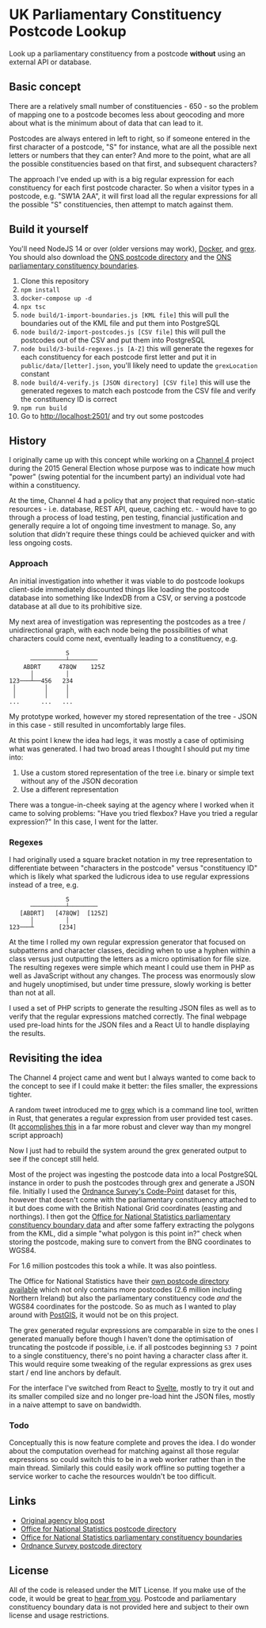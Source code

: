 # UK Parliamentary Constituency Postcode Lookup

Look up a parliamentary constituency from a postcode **without** using an external API or database.

## Basic concept

There are a relatively small number of constituencies - 650 - so the problem of mapping one to a postcode becomes less about geocoding and more about what is the minimum about of data that can lead to it.

Postcodes are always entered in left to right, so if someone entered in the first character of a postcode, "S" for instance, what are all the possible next letters or numbers that they can enter? And more to the point, what are all the possible constituencies based on that first, and subsequent characters?

The approach I've ended up with is a big regular expression for each constituency for each first postcode character. So when a visitor types in a postcode, e.g. "SW1A 2AA", it will first load all the regular expressions for all the possible "S" constituencies, then attempt to match against them.

## Build it yourself

You'll need NodeJS 14 or over (older versions may work), [Docker](https://www.docker.com/products/docker-desktop), and [grex](https://github.com/pemistahl/grex). You should also download the [ONS postcode directory](https://geoportal.statistics.gov.uk/datasets/ons-postcode-directory-february-2021) and the [ONS parliamentary constituency boundaries](https://geoportal.statistics.gov.uk/search?collection=Dataset&sort=name&tags=all(BDY_PCON)).

1. Clone this repository
2. `npm install`
3. `docker-compose up -d`
4. `npx tsc`
5. `node build/1-import-boundaries.js [KML file]` this will pull the boundaries out of the KML file and put them into PostgreSQL
6. `node build/2-import-postcodes.js [CSV file]` this will pull the postcodes out of the CSV and put them into PostgreSQL
7. `node build/3-build-regexes.js [A-Z]` this will generate the regexes for each constituency for each postcode first letter and put it in `public/data/[letter].json`, you'll likely need to update the `grexLocation` constant
8. `node build/4-verify.js [JSON directory] [CSV file]` this will use the generated regexes to match each postcode from the CSV file and verify the constituency ID is correct
8. `npm run build`
9. Go to [http://localhost:2501/](localhost:2501) and try out some postcodes

## History

I originally came up with this concept while working on a [Channel 4](https://www.channel4.com/) project during the 2015 General Election whose purpose was to indicate how much "power" (swing potential for the incumbent party) an individual vote had within a constituency.

At the time, Channel 4 had a policy that any project that required non-static resources - i.e. database, REST API, queue, caching etc. - would have to go through a process of load testing, pen testing, financial justification and generally require a lot of ongoing time investment to manage. So, any solution that *didn't* require these things could be achieved quicker and with less ongoing costs.

### Approach

An initial investigation into whether it was viable to do postcode lookups client-side immediately discounted things like loading the postcode database into something like IndexDB from a CSV, or serving a postcode database at all due to its prohibitive size.

My next area of investigation was representing the postcodes as a tree / unidirectional graph, with each node being the possibilities of what characters could come next, eventually leading to a constituency, e.g.

```
                S
      ──────────┴────────
    ABDRT     478QW    125Z
      │         │
123───┴──456   234
 │        │     │
 │        │     │
...      ...   ...
```

My prototype worked, however my stored representation of the tree - JSON in this case - still resulted in uncomfortably large files.

At this point I knew the idea had legs, it was mostly a case of optimising what was generated. I had two broad areas I thought I should put my time into:

1. Use a custom stored representation of the tree i.e. binary or simple text without any of the JSON decoration
2. Use a different representation

There was a tongue-in-cheek saying at the agency where I worked when it came to solving problems: "Have you tried flexbox? Have you tried a regular expression?" In this case, I went for the latter.

### Regexes

I had originally used a square bracket notation in my tree representation to differentiate between "characters in the postcode" versus "constituency ID" which is likely what sparked the ludicrous idea to use regular expressions instead of a tree, e.g.

```
                S
      ──────────┴────────
   [ABDRT]   [478QW]  [125Z]
      │         │
123───┴       [234]
```

At the time I rolled my own regular expression generator that focused on subpatterns and character classes, deciding when to use a hyphen within a class versus just outputting the letters as a micro optimisation for file size. The resulting regexes were simple which meant I could use them in PHP as well as JavaScript without any changes. The process was enormously slow and hugely unoptimised, but under time pressure, slowly working is better than not at all.

I used a set of PHP scripts to generate the resulting JSON files as well as to verify that the regular expressions matched correctly. The final webpage used pre-load hints for the JSON files and a React UI to handle displaying the results.

## Revisiting the idea

The Channel 4 project came and went but I always wanted to come back to the concept to see if I could make it better: the files smaller, the expressions tighter.

A random tweet introduced me to [grex](https://github.com/pemistahl/grex) which is a command line tool, written in Rust, that generates a regular expression from user provided test cases. (It [accomplishes this](https://github.com/pemistahl/grex#7--how-does-it-work-top-) in a far more robust and clever way than my mongrel script approach)

Now I just had to rebuild the system around the grex generated output to see if the concept still held.

Most of the project was ingesting the postcode data into a local PostgreSQL instance in order to push the postcodes through grex and generate a JSON file. Initially I used the [Ordnance Survey's Code-Point](https://www.ordnancesurvey.co.uk/business-government/products/code-point-open) dataset for this, however that doesn't come with the parliamentary constituency attached to it but does come with the British National Grid coordinates (easting and northings). I then got the [Office for National Statistics parliamentary constituency boundary data](https://geoportal.statistics.gov.uk/search?collection=Dataset&sort=name&tags=all(BDY_PCON)) and after some faffery extracting the polygons from the KML, did a simple "what polygon is this point in?" check when storing the postcode, making sure to convert from the BNG coordinates to WGS84.

For 1.6 million postcodes this took a while. It was also pointless.

The Office for National Statistics have their [own postcode directory available](https://geoportal.statistics.gov.uk/datasets/ons-postcode-directory-february-2021) which not only contains more postcodes (2.6 million including Northern Ireland) but also the parliamentary constituency code *and* the WGS84 coordinates for the postcode. So as much as I wanted to play around with [PostGIS](https://postgis.net/), it would not be on this project.

The grex generated regular expressions are comparable in size to the ones I generated manually before though I haven't done the optimisation of truncating the postcode if possible, i.e. if all postcodes beginning `S3 7` point to a single constituency, there's no point having a character class after it. This would require some tweaking of the regular expressions as grex uses start / end line anchors by default.

For the interface I've switched from React to [Svelte](https://svelte.dev/), mostly to try it out and its smaller compiled size and no longer pre-load hint the JSON files, mostly in a naive attempt to save on bandwidth.

### Todo

Conceptually this is now feature complete and proves the idea. I do wonder about the computation overhead for matching against all those regular expressions so could switch this to be in a web worker rather than in the main thread. Similarly this could easily work offline so putting together a service worker to cache the resources wouldn't be too difficult.

## Links

* [Original agency blog post](https://joipolloi.com/postcodes-to-constituency-on-the-client-side/)
* [Office for National Statistics postcode directory](https://geoportal.statistics.gov.uk/datasets/ons-postcode-directory-february-2021)
* [Office for National Statistics parliamentary constituency boundaries](https://geoportal.statistics.gov.uk/search?collection=Dataset&sort=name&tags=all(BDY_PCON))
* [Ordnance Survey postcode directory](https://www.ordnancesurvey.co.uk/business-government/products/code-point-open)

## License

All of the code is released under the MIT License. If you make use of the code, it would be great to [hear from you](https://twitter.com/ceetea_). Postcode and parliamentary constituency boundary data is not provided here and subject to their own license and usage restrictions.
